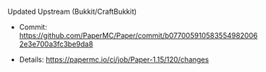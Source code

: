 Updated Upstream (Bukkit/CraftBukkit)

* Commit: https://github.com/PaperMC/Paper/commit/b0770059105835549820062e3e700a3fc3be9da8

* Details: https://papermc.io/ci/job/Paper-1.15/120/changes